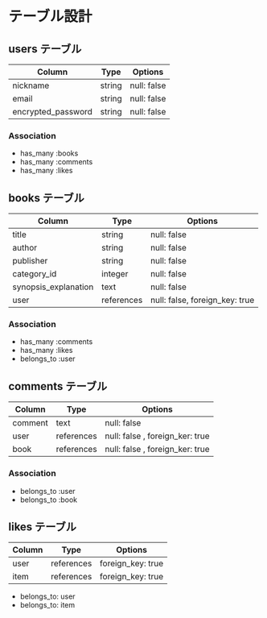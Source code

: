 # テーブル設計

## users テーブル

| Column             | Type   | Options     |
| ------------------ | ------ | ----------- |
| nickname           | string | null: false | 
| email              | string | null: false |
| encrypted_password | string | null: false |

### Association
- has_many :books
- has_many :comments
- has_many :likes

## books テーブル

| Column               | Type       | Options                        |
| -------------------- | ---------- | ------------------------------ |
| title                | string     | null: false                    | 
| author               | string     | null: false                    |
| publisher            | string     | null: false                    |
| category_id          | integer    | null: false                    |
| synopsis_explanation | text       | null: false                    |
| user                 | references | null: false, foreign_key: true |

### Association
- has_many :comments
- has_many :likes
- belongs_to :user

## comments テーブル

| Column  | Type       | Options                         |
| ------- | ---------- | ------------------------------- |
| comment | text       | null: false                     | 
| user    | references | null: false , foreign_ker: true |
| book    | references | null: false , foreign_ker: true |

### Association
- belongs_to :user
- belongs_to :book

## likes テーブル

| Column                | Type       | Options           |
| --------------------- | ---------- | ----------------- |
| user                  | references | foreign_key: true |
| item                  | references | foreign_key: true |

- belongs_to: user
- belongs_to: item